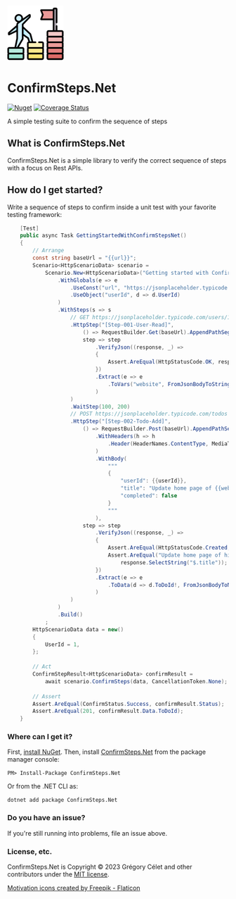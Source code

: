 ![ConfirmSteps.Net](https://raw.githubusercontent.com/gcelet/ConfirmSteps.Net/main/motivation.png)

# ConfirmSteps.Net

[![Nuget](https://img.shields.io/nuget/v/ConfirmSteps.Net)](https://www.nuget.org/packages/ConfirmSteps.Net/)
[![Coverage Status](https://coveralls.io/repos/github/gcelet/ConfirmSteps.Net/badge.svg?branch=main&kill_cache=1)](https://coveralls.io/github/gcelet/ConfirmSteps.Net?branch=main&kill_cache=1)

A simple testing suite to confirm the sequence of steps

## What is ConfirmSteps.Net

ConfirmSteps.Net is a simple library to verify the correct sequence of steps with a focus on Rest APIs.


## How do I get started?

Write a sequence of steps to confirm inside a unit test with your favorite testing framework:

```csharp
    [Test]
    public async Task GettingStartedWithConfirmStepsNet()
    {
        // Arrange
        const string baseUrl = "{{url}}";
        Scenario<HttpScenarioData> scenario =
            Scenario.New<HttpScenarioData>("Getting started with ConfirmSteps.Net")
                .WithGlobals(e => e
                    .UseConst("url", "https://jsonplaceholder.typicode.com")
                    .UseObject("userId", d => d.UserId)
                )
                .WithSteps(s => s
                    // GET https://jsonplaceholder.typicode.com/users/1
                    .HttpStep("[Step-001-User-Read]",
                        () => RequestBuilder.Get(baseUrl).AppendPathSegments("users", "{{userId}}"),
                        step => step
                            .VerifyJson((response, _) =>
                            {
                                Assert.AreEqual(HttpStatusCode.OK, response.StatusCode);
                            })
                            .Extract(e => e
                                .ToVars("website", FromJsonBodyToString("$.website"))
                            )
                    )
                    .WaitStep(100, 200)
                    // POST https://jsonplaceholder.typicode.com/todos
                    .HttpStep("[Step-002-Todo-Add]",
                        () => RequestBuilder.Post(baseUrl).AppendPathSegment("todos")
                            .WithHeaders(h => h
                                .Header(HeaderNames.ContentType, MediaTypeNames.Application.Json)
                            )
                            .WithBody(
                                """
                                {
                                    "userId": {{userId}},
                                    "title": "Update home page of {{website}}",
                                    "completed": false
                                }
                                """
                            ),
                        step => step
                            .VerifyJson((response, _) =>
                            {
                                Assert.AreEqual(HttpStatusCode.Created, response.StatusCode);
                                Assert.AreEqual("Update home page of hildegard.org",
                                    response.SelectString("$.title"));
                            })
                            .Extract(e => e
                                .ToData(d => d.ToDoId!, FromJsonBodyToNumber("$.id"))
                            )
                    )
                )
                .Build()
            ;
        HttpScenarioData data = new()
        {
            UserId = 1,
        };

        // Act
        ConfirmStepResult<HttpScenarioData> confirmResult =
            await scenario.ConfirmSteps(data, CancellationToken.None);

        // Assert
        Assert.AreEqual(ConfirmStatus.Success, confirmResult.Status);
        Assert.AreEqual(201, confirmResult.Data.ToDoId);
    }

```

### Where can I get it?

First, [install NuGet](http://docs.nuget.org/docs/start-here/installing-nuget). Then, install [ConfirmSteps.Net](https://www.nuget.org/packages/ConfirmSteps.Net/) from the package manager console:

```
PM> Install-Package ConfirmSteps.Net
```
Or from the .NET CLI as:
```
dotnet add package ConfirmSteps.Net
```

### Do you have an issue?

If you're still running into problems, file an issue above.

### License, etc.

ConfirmSteps.Net is Copyright &copy; 2023 Grégory Célet and other contributors under the [MIT license](LICENSE).

[Motivation icons created by Freepik - Flaticon](https://www.flaticon.com/free-icons/motivation "motivation icons")
